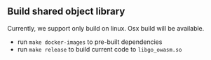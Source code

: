 ## Build shared object library

Currently, we support only build on linux. Osx build will be available.

- run `make docker-images` to pre-built dependencies
- run `make release` to build current code to `libgo_owasm.so`
